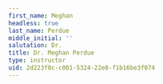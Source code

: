 ```yaml
---
first_name: Meghan
headless: true
last_name: Perdue
middle_initial: ''
salutation: Dr.
title: Dr. Meghan Perdue
type: instructor
uid: 2d223f0c-c001-5324-22e8-f1b16be3f074
---
```


